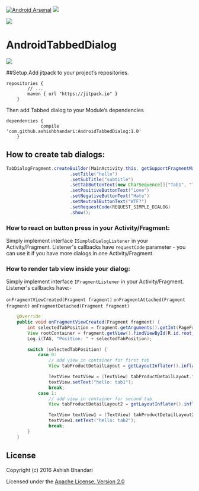 [![Android Arsenal](https://img.shields.io/badge/Android%20Arsenal-AndroidTabbedDialog-green.svg?style=true)](https://android-arsenal.com/details/1/3318)  <a href="https://opensource.org/licenses/Apache-2.0" target="_blank"><img src="https://img.shields.io/badge/License-Apache_v2.0-blue.svg?style=flat"/></a> 

[![](https://jitpack.io/v/ashishbhandari/AndroidTabbedDialog.svg)](https://jitpack.io/#ashishbhandari/AndroidTabbedDialog)



# AndroidTabbedDialog


![](https://raw.githubusercontent.com/ashishbhandari/AndroidTabbedDialog/master/screenshots/test.gif)

##Setup
Add jitpack to your project’s repositories.

```
repositories {
        // ...
        maven { url "https://jitpack.io" }
    }
```

Then add Tabbed dialog to your Module’s dependencies

```
dependencies {
	         compile 'com.github.ashishbhandari:AndroidTabbedDialog:1.0'
	}
```


## How to create tab dialogs:

```java
TabDialogFragment.createBuilder(MainActivity.this, getSupportFragmentManager())
                        .setTitle("hello")
                        .setSubTitle("subtitle")
                        .setTabButtonText(new CharSequence[]{"Tab1", "Tab2"})
                        .setPositiveButtonText("Love")
                        .setNegativeButtonText("Hate")
                        .setNeutralButtonText("WTF?")
                        .setRequestCode(REQUEST_SIMPLE_DIALOG)
                        .show();
```

### How to react on button press in your Activity/Fragment:
Simply implement interface `ISimpleDialogListener` in your Activity/Fragment. Listener's callbacks have `requestCode` parameter - you can use it if you have more dialogs in one Activity/Fragment.

### How to render tab view inside your dialog:
Simply implement interface `IFragmentListener` in your Activity/Fragment. Listener's callbacks have:-

`onFragmentViewCreated(Fragment fragment)`
`onFragmentAttached(Fragment fragment)`
`onFragmentDetached(Fragment fragment)`

```java
    @Override
    public void onFragmentViewCreated(Fragment fragment) {
        int selectedTabPosition = fragment.getArguments().getInt(PageFragment.ARG_DAY_INDEX, 0);
        View rootContainer = fragment.getView().findViewById(R.id.root_container);
        Log.i(TAG, "Position: " + selectedTabPosition);

        switch (selectedTabPosition) {
            case 0:
                // add view in container for first tab
                View tabProductDetailLayout = getLayoutInflater().inflate(R.layout.tab_one_layout, (ViewGroup) rootContainer);

                TextView textView = (TextView) tabProductDetailLayout.findViewById(R.id.text_view);
                textView.setText("hello: tab1");
                break;
            case 1:
                // add view in container for second tab
                View tabProductDetailLayout2 = getLayoutInflater().inflate(R.layout.tab_one_layout, (ViewGroup) rootContainer);

                TextView textView1 = (TextView) tabProductDetailLayout2.findViewById(R.id.text_view);
                textView1.setText("hello: tab2");
                break;
        }
    }
```

## License
Copyright (c) 2016 Ashish Bhandari

Licensed under the [Apache License, Version 2.0](http://www.apache.org/licenses/LICENSE-2.0.html)
